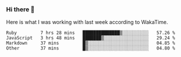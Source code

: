 ### Hi there 👋

Here is what I was working with last week according to WakaTime. 
<!--START_SECTION:waka-->

```text
Ruby         7 hrs 28 mins   ██████████████▒░░░░░░░░░░   57.26 %
JavaScript   3 hrs 48 mins   ███████▒░░░░░░░░░░░░░░░░░   29.24 %
Markdown     37 mins         █▒░░░░░░░░░░░░░░░░░░░░░░░   04.85 %
Other        37 mins         █▒░░░░░░░░░░░░░░░░░░░░░░░   04.80 %
```

<!--END_SECTION:waka-->

<!--
**keithort/keithort** is a ✨ _special_ ✨ repository because its `README.md` (this file) appears on your GitHub profile.

Here are some ideas to get you started:

- 🔭 I’m currently working on ...
- 🌱 I’m currently learning ...
- 👯 I’m looking to collaborate on ...
- 🤔 I’m looking for help with ...
- 💬 Ask me about ...
- 📫 How to reach me: ...
- 😄 Pronouns: ...
- ⚡ Fun fact: ...
-->
